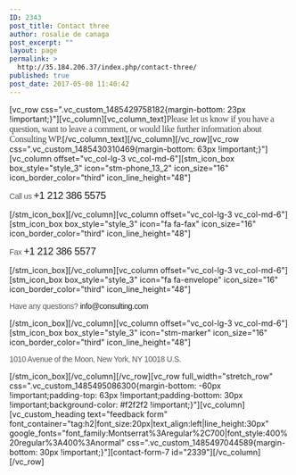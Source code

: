 ```yaml
---
ID: 2343
post_title: Contact three
author: rosalie de canaga
post_excerpt: ""
layout: page
permalink: >
  http://35.184.206.37/index.php/contact-three/
published: true
post_date: 2017-05-08 11:40:42
---
```

[vc_row css=".vc_custom_1485429758182{margin-bottom: 23px !important;}"][vc_column][vc_column_text]<span style="font-family: Montserrat; color: #444444; font-size: 16px; letter-spacing: -0.4px;">Please let us know if you have a question, want to leave a comment, or would like further information about Consulting WP.</span>[/vc_column_text][/vc_column][/vc_row][vc_row css=".vc_custom_1485430310469{margin-bottom: 63px !important;}"][vc_column offset="vc_col-lg-3 vc_col-md-6"][stm_icon_box box_style="style_3" icon="stm-phone_13_2" icon_size="16" icon_border_color="third" icon_line_height="48"]
<p style="font-family: Montserrat, sans-serif; font-weight: 400; letter-spacing: -0.40px;"><span style="color: #595959;">Call us</span>
<span style="font-size: 18px; color: #1a1a1a;">+1 212 386 5575</span>

[/stm_icon_box][/vc_column][vc_column offset="vc_col-lg-3 vc_col-md-6"][stm_icon_box box_style="style_3" icon="fa fa-fax" icon_size="16" icon_border_color="third" icon_line_height="48"]
<p style="font-family: Montserrat, sans-serif; font-weight: 400; letter-spacing: -0.40px;"><span style="color: #595959;">Fax</span>
<span style="font-size: 18px; color: #1a1a1a;">+1 212 386 5577</span>

[/stm_icon_box][/vc_column][vc_column offset="vc_col-lg-3 vc_col-md-6"][stm_icon_box box_style="style_3" icon="fa fa-envelope" icon_size="16" icon_border_color="third" icon_line_height="48"]
<p style="font-family: Montserrat, sans-serif; font-weight: 400; letter-spacing: -0.40px;"><span style="color: #595959;">Have any questions?</span>
<span style="color: #1a1a1a;">info@consulting.com</span>

[/stm_icon_box][/vc_column][vc_column offset="vc_col-lg-3 vc_col-md-6"][stm_icon_box box_style="style_3" icon="stm-marker" icon_size="16" icon_border_color="third" icon_line_height="48"]
<p style="font-family: Montserrat, sans-serif; font-weight: 400; letter-spacing: -0.40px;"><span style="color: #595959;">1010 Avenue of the Moon, New York, NY 10018 U.S.</span></p>

[/stm_icon_box][/vc_column][/vc_row][vc_row full_width="stretch_row" css=".vc_custom_1485495086300{margin-bottom: -60px !important;padding-top: 63px !important;padding-bottom: 30px !important;background-color: #f2f2f2 !important;}"][vc_column][vc_custom_heading text="feedback form" font_container="tag:h2|font_size:20px|text_align:left|line_height:30px" google_fonts="font_family:Montserrat%3Aregular%2C700|font_style:400%20regular%3A400%3Anormal" css=".vc_custom_1485497044589{margin-bottom: 30px !important;}"][contact-form-7 id="2339"][/vc_column][/vc_row]
